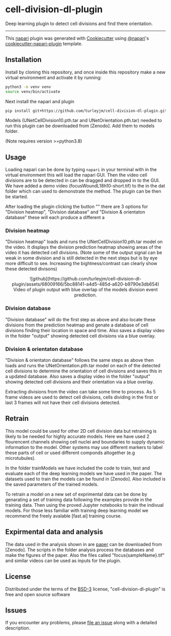 # cell-division-dl-plugin

Deep learning plugin to detect cell divisions and find there orientation. 

----------------------------------

This [napari] plugin was generated with [Cookiecutter] using [@napari]'s [cookiecutter-napari-plugin] template.

<!--
Don't miss the full getting started guide to set up your new package:
https://github.com/napari/cookiecutter-napari-plugin#getting-started

and review the napari docs for plugin developers:
https://napari.org/stable/plugins/index.html
-->

## Installation

Install by cloning this repository, and once inside this repository make a new virtual environment and activate it by running:

```sh
python3 -m venv venv
source venv/bin/activate
```

Next install the napari and plugin
```sh
pip install git+https://github.com/turleyjm/cell-division-dl-plugin.git
```

Models (UNetCellDivision10.pth.tar and UNetOrientation.pth.tar) needed to run this plugin can be downloaded from [Zenodo]. Add them to models folder.

(Note requires version >=python3.8)

## Usage

Loading napari can be done by typing `napari` in your terminal with in the virtual environment this will load the napari GUI. Then the video cell divisions are to be detected in can be dragged and dropped in to the GUI. We have added a demo video (focusWoundL18h10-short.tif) to the in the dat folder which can used to demonstrate the method. The plugin can be then be started.

After loading the plugin clicking the button "" there are 3 options for "Division heatmap", "Division database" and "Division & orientaton database" these will each produce a different a

### Division heatmap
"Division heatmap" loads and runs the UNetCellDivision10.pth.tar model on the video. It displays the division prediction heatmap showing areas of the video it has detected cell divisions. (Note some of the output signal can be weak in some division and is still detected in the next steps but is by eye more difficult to see. Increasing the bightness/contrast can clearly show these detected divisons)

<p align="center">
![github](https://github.com/turleyjm/cell-division-dl-plugin/assets/68009166/5bc88141-a4d5-485d-a620-b9790e3db654) 
Video of plugin output with blue overlap of the models division event prediction.
</p>

### Division database
"Division database" will do the first step as above and also locate these divisions from the prediction heatmap and genate a database of cell divisions finding their location in space and time. Also saves a display video in the folder "output" showing detected cell divisions via a blue overlay.

### Division & orientaton database
"Division & orientaton database" follows the same steps as above then loads and runs the UNetOrientation.pth.tar model on each of the detected cell divisions to determine the orientation of cell divisions and saves this in a updated database. Also saves a display video in the folder "output" showing detected cell divisions and their orientation via a blue overlay.

Extracting divisions from the video can take some time to process. As 5 frame videos are used to detect cell divisions, cells dividing in the first or last 3 frames will not have their cell divisions detected.

## Retrain 

This model could be used for other 2D cell division data but retraining is likely to be needed for highly accurate models. Here we have used 2 flourencent channels showing cell nuclei and boundaries to supply dynamic information to the model. Other systems may use different markers to label these parts of cell or used different componds altogether (e.g microtubules).

In the folder trainModels we have included the code to train, test and evaluate each of the deep learning models we have used in the paper. The datasets used to train the models can be found in [Zenodo]. Also included is the saved parameters of the trained models.

To retrain a model on a new set of exprimental data can be done by genarating a set of training data following the examples provide in the training data. Then using the proved Jupyter notebooks to train the indivual models. For those less familiar with training deep learning model we recommend the freely avalable [fast.ai] training course.

## Expirmental data and analysis

The data used in the analysis shown in are [paper] can be downloaded from [Zenodo]. The scripts in the folder analysis process the databases and make the figures of the paper. Also the files called "focus{sampleName}.tif" and similar videos can be used as inputs for the plugin.

## License

Distributed under the terms of the [BSD-3] license,
"cell-division-dl-plugin" is free and open source software

## Issues

If you encounter any problems, please [file an issue] along with a detailed description.

[napari]: https://github.com/napari/napari
[Cookiecutter]: https://github.com/audreyr/cookiecutter
[@napari]: https://github.com/napari
[MIT]: http://opensource.org/licenses/MIT
[BSD-3]: http://opensource.org/licenses/BSD-3-Clause
[GNU GPL v3.0]: http://www.gnu.org/licenses/gpl-3.0.txt
[GNU LGPL v3.0]: http://www.gnu.org/licenses/lgpl-3.0.txt
[Apache Software License 2.0]: http://www.apache.org/licenses/LICENSE-2.0
[Mozilla Public License 2.0]: https://www.mozilla.org/media/MPL/2.0/index.txt
[cookiecutter-napari-plugin]: https://github.com/napari/cookiecutter-napari-plugin
[paper]: https://www.biorxiv.org/content/10.1101/2023.03.20.533343v3.abstract

[file an issue]: https://github.com/turleyjm/cell-division-dl-plugin/issues

[napari]: https://github.com/napari/napari
[tox]: https://tox.readthedocs.io/en/latest/
[pip]: https://pypi.org/project/pip/
[PyPI]: https://pypi.org/
